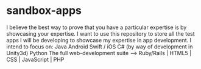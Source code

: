 # sandbox-apps
I believe the best way to prove that you have a particular expertise is by showcasing your expertise.
I want to use this repository to store all the test apps I will be developing to showcase my expertise in app development.
I intend to focus on:
Java
Android
Swift / iOS
C# (by way of development in Unity3d)
Python
The full web-development suite --> Ruby/Rails  |  HTML5  |  CSS  |  JavaScript  | PHP
